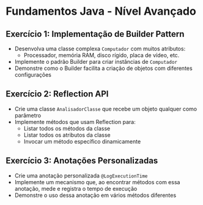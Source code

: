 # Fundamentos Java - Nível Avançado

## Exercício 1: Implementação de Builder Pattern
- Desenvolva uma classe complexa `Computador` com muitos atributos:
    - Processador, memória RAM, disco rígido, placa de vídeo, etc.
- Implemente o padrão Builder para criar instâncias de `Computador`
- Demonstre como o Builder facilita a criação de objetos com diferentes configurações

## Exercício 2: Reflection API
- Crie uma classe `AnalisadorClasse` que recebe um objeto qualquer como parâmetro
- Implemente métodos que usam Reflection para:
    - Listar todos os métodos da classe
    - Listar todos os atributos da classe
    - Invocar um método específico dinamicamente

## Exercício 3: Anotações Personalizadas
- Crie uma anotação personalizada `@LogExecutionTime`
- Implemente um mecanismo que, ao encontrar métodos com essa anotação, mede e registra o tempo de execução
- Demonstre o uso dessa anotação em vários métodos diferentes